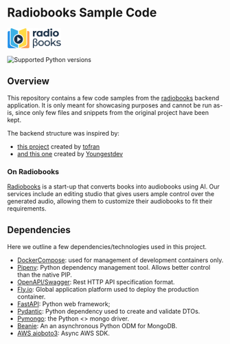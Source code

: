 # Radiobooks Sample Code

[<img src="assets/logo/white_bg.png" width=25% height=25%>](https://www.radiobooks.io)

<p align="left">
<img src="https://img.shields.io/badge/python-3.10-brightgreen" alt="Supported Python versions">
</p>

## Overview

This repository contains a few code samples from the [radiobooks](https://www.radiobooks.io/) backend application. It is only meant for showcasing purposes and cannot be run as-is, since only few files and snippets from the original project have been kept.

The backend structure was inspired by:
- [this project](https://github.com/joaquimcampos/fastapi-mongo-docker-flyio-example) created by [tofran](https://github.com/tofran)
- [and this one](https://github.com/Youngestdev/fastapi-mongo) created by [Youngestdev](https://github.com/Youngestdev)

### On Radiobooks

[Radiobooks](https://www.radiobooks.io/) is a start-up that converts books into audiobooks using AI. Our services include an editing studio that gives users ample control over the generated audio, allowing them to customize their audiobooks to fit their requirements.

## Dependencies

Here we outline a few dependencies/technologies used in this project.

- [DockerCompose](https://docs.docker.com/compose/): used for management of development containers only.
- [Pipenv](https://pipenv.pypa.io/en/latest/): Python dependency management tool. Allows better control than the native PIP.
- [OpenAPI/Swagger](https://spec.openapis.org/oas/latest.html): Rest HTTP API specification format.
- [Fly.io](https://fly.io/docs/): Global application platform used to deploy the production container.
- [FastAPI](https://fastapi.tiangolo.com/): Python web framework;
- [Pydantic](https://pydantic-docs.helpmanual.io/): Python dependency used to create and validate DTOs.
- [Pymongo](https://pymongo.readthedocs.io): the Python <> mongo driver.
- [Beanie](https://beanie-odm.dev/): An an asynchronous Python ODM for MongoDB.
- [AWS aioboto3](https://aioboto3.readthedocs.io/en/latest/usage.html): Async AWS SDK.
